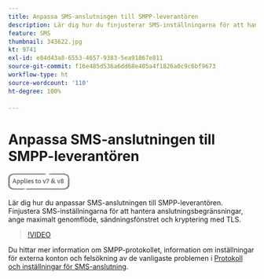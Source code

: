 ```yaml
---
title: Anpassa SMS-anslutningen till SMPP-leverantören
description: Lär dig hur du finjusterar SMS-inställningarna för att hantera anslutningsbegränsningar, ange maximalt genomflöde, sändningsfönstret och kryptering med TLS.
feature: SMS
thumbnail: 343622.jpg
kt: 9741
exl-id: e84d43a8-6553-4657-9383-5ea91867e811
source-git-commit: f16e485d536a6dd68e405a4f1826a0c9c6bf9673
workflow-type: ht
source-wordcount: '110'
ht-degree: 100%

---
```


# Anpassa SMS-anslutningen till SMPP-leverantören

![Gäller V7, V8](../assets/V7-V8-stamp.png)

Lär dig hur du anpassar SMS-anslutningen till SMPP-leverantören. Finjustera SMS-inställningarna för att hantera anslutningsbegränsningar, ange maximalt genomflöde, sändningsfönstret och kryptering med TLS.

>[!VIDEO](https://video.tv.adobe.com/v/343622?quality=12)

Du hittar mer information om SMPP-protokollet, information om inställningar för externa konton och felsökning av de vanligaste problemen i [Protokoll och inställningar för SMS-anslutning](https://experienceleague.adobe.com/docs/campaign-classic/using/sending-messages/sending-messages-on-mobiles/sms-protocol.html?lang=sv#sending-messages).
